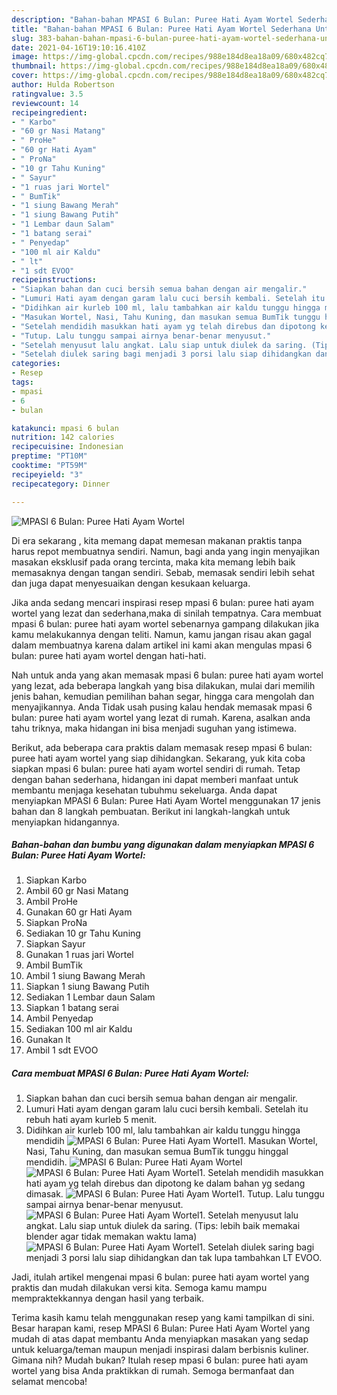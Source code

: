 ```yaml
---
description: "Bahan-bahan MPASI 6 Bulan: Puree Hati Ayam Wortel Sederhana Untuk Jualan"
title: "Bahan-bahan MPASI 6 Bulan: Puree Hati Ayam Wortel Sederhana Untuk Jualan"
slug: 383-bahan-bahan-mpasi-6-bulan-puree-hati-ayam-wortel-sederhana-untuk-jualan
date: 2021-04-16T19:10:16.410Z
image: https://img-global.cpcdn.com/recipes/988e184d8ea18a09/680x482cq70/mpasi-6-bulan-puree-hati-ayam-wortel-foto-resep-utama.jpg
thumbnail: https://img-global.cpcdn.com/recipes/988e184d8ea18a09/680x482cq70/mpasi-6-bulan-puree-hati-ayam-wortel-foto-resep-utama.jpg
cover: https://img-global.cpcdn.com/recipes/988e184d8ea18a09/680x482cq70/mpasi-6-bulan-puree-hati-ayam-wortel-foto-resep-utama.jpg
author: Hulda Robertson
ratingvalue: 3.5
reviewcount: 14
recipeingredient:
- " Karbo"
- "60 gr Nasi Matang"
- " ProHe"
- "60 gr Hati Ayam"
- " ProNa"
- "10 gr Tahu Kuning"
- " Sayur"
- "1 ruas jari Wortel"
- " BumTik"
- "1 siung Bawang Merah"
- "1 siung Bawang Putih"
- "1 Lembar daun Salam"
- "1 batang serai"
- " Penyedap"
- "100 ml air Kaldu"
- " lt"
- "1 sdt EVOO"
recipeinstructions:
- "Siapkan bahan dan cuci bersih semua bahan dengan air mengalir."
- "Lumuri Hati ayam dengan garam lalu cuci bersih kembali. Setelah itu rebuh hati ayam kurleb 5 menit."
- "Didihkan air kurleb 100 ml, lalu tambahkan air kaldu tunggu hingga mendidih"
- "Masukan Wortel, Nasi, Tahu Kuning, dan masukan semua BumTik tunggu hinggal mendidih."
- "Setelah mendidih masukkan hati ayam yg telah direbus dan dipotong ke dalam bahan yg sedang dimasak."
- "Tutup. Lalu tunggu sampai airnya benar-benar menyusut."
- "Setelah menyusut lalu angkat. Lalu siap untuk diulek da saring. (Tips: lebih baik memakai blender agar tidak memakan waktu lama)"
- "Setelah diulek saring bagi menjadi 3 porsi lalu siap dihidangkan dan tak lupa tambahkan LT EVOO."
categories:
- Resep
tags:
- mpasi
- 6
- bulan

katakunci: mpasi 6 bulan 
nutrition: 142 calories
recipecuisine: Indonesian
preptime: "PT10M"
cooktime: "PT59M"
recipeyield: "3"
recipecategory: Dinner

---
```



![MPASI 6 Bulan: Puree Hati Ayam Wortel](https://img-global.cpcdn.com/recipes/988e184d8ea18a09/680x482cq70/mpasi-6-bulan-puree-hati-ayam-wortel-foto-resep-utama.jpg)

Di era  sekarang , kita memang dapat memesan makanan praktis tanpa harus repot membuatnya sendiri. Namun, bagi anda yang ingin menyajikan masakan eksklusif pada orang tercinta, maka kita memang lebih baik memasaknya dengan tangan sendiri. Sebab, memasak sendiri lebih sehat dan juga dapat menyesuaikan dengan kesukaan keluarga.

Jika anda sedang mencari inspirasi resep mpasi 6 bulan: puree hati ayam wortel yang lezat dan sederhana,maka di sinilah tempatnya. Cara membuat mpasi 6 bulan: puree hati ayam wortel  sebenarnya gampang dilakukan jika kamu melakukannya dengan teliti. Namun, kamu jangan risau akan gagal dalam membuatnya 
karena dalam artikel ini kami akan mengulas mpasi 6 bulan: puree hati ayam wortel dengan hati-hati.  



Nah untuk anda yang akan memasak mpasi 6 bulan: puree hati ayam wortel yang lezat, ada beberapa langkah yang bisa dilakukan, mulai dari memilih jenis bahan, kemudian pemilihan bahan segar, hingga cara mengolah dan menyajikannya. Anda Tidak usah pusing kalau hendak memasak mpasi 6 bulan: puree hati ayam wortel yang lezat di rumah. Karena, asalkan anda  tahu triknya, maka hidangan ini bisa menjadi suguhan yang istimewa.

Berikut, ada beberapa cara praktis  dalam memasak resep mpasi 6 bulan: puree hati ayam wortel yang siap dihidangkan. Sekarang, yuk kita coba siapkan mpasi 6 bulan: puree hati ayam wortel sendiri di rumah. Tetap dengan bahan sederhana, hidangan ini dapat memberi manfaat untuk membantu menjaga kesehatan tubuhmu sekeluarga. Anda dapat menyiapkan MPASI 6 Bulan: Puree Hati Ayam Wortel menggunakan 17 jenis bahan dan 8 langkah pembuatan. Berikut ini langkah-langkah untuk menyiapkan hidangannya.

<!--inarticleads1-->

##### Bahan-bahan dan bumbu yang digunakan dalam menyiapkan MPASI 6 Bulan: Puree Hati Ayam Wortel:

1. Siapkan  Karbo
1. Ambil 60 gr Nasi Matang
1. Ambil  ProHe
1. Gunakan 60 gr Hati Ayam
1. Siapkan  ProNa
1. Sediakan 10 gr Tahu Kuning
1. Siapkan  Sayur
1. Gunakan 1 ruas jari Wortel
1. Ambil  BumTik
1. Ambil 1 siung Bawang Merah
1. Siapkan 1 siung Bawang Putih
1. Sediakan 1 Lembar daun Salam
1. Siapkan 1 batang serai
1. Ambil  Penyedap
1. Sediakan 100 ml air Kaldu
1. Gunakan  lt
1. Ambil 1 sdt EVOO




<!--inarticleads2-->

##### Cara membuat MPASI 6 Bulan: Puree Hati Ayam Wortel:

1. Siapkan bahan dan cuci bersih semua bahan dengan air mengalir.
1. Lumuri Hati ayam dengan garam lalu cuci bersih kembali. Setelah itu rebuh hati ayam kurleb 5 menit.
1. Didihkan air kurleb 100 ml, lalu tambahkan air kaldu tunggu hingga mendidih
<img src="//assets-global.cpcdn.com/assets/icons/button_play-2c75c40dde080a61004c1f40b05d8f140eaff45d7e9e6481dc71c63d2e7c4909.png" alt="MPASI 6 Bulan: Puree Hati Ayam Wortel">1. Masukan Wortel, Nasi, Tahu Kuning, dan masukan semua BumTik tunggu hinggal mendidih.
<img src="//assets-global.cpcdn.com/assets/icons/button_play-2c75c40dde080a61004c1f40b05d8f140eaff45d7e9e6481dc71c63d2e7c4909.png" alt="MPASI 6 Bulan: Puree Hati Ayam Wortel"><img src="//assets-global.cpcdn.com/assets/icons/button_play-2c75c40dde080a61004c1f40b05d8f140eaff45d7e9e6481dc71c63d2e7c4909.png" alt="MPASI 6 Bulan: Puree Hati Ayam Wortel">1. Setelah mendidih masukkan hati ayam yg telah direbus dan dipotong ke dalam bahan yg sedang dimasak.
<img src="//assets-global.cpcdn.com/assets/icons/button_play-2c75c40dde080a61004c1f40b05d8f140eaff45d7e9e6481dc71c63d2e7c4909.png" alt="MPASI 6 Bulan: Puree Hati Ayam Wortel">1. Tutup. Lalu tunggu sampai airnya benar-benar menyusut.
<img src="//assets-global.cpcdn.com/assets/icons/button_play-2c75c40dde080a61004c1f40b05d8f140eaff45d7e9e6481dc71c63d2e7c4909.png" alt="MPASI 6 Bulan: Puree Hati Ayam Wortel">1. Setelah menyusut lalu angkat. Lalu siap untuk diulek da saring. (Tips: lebih baik memakai blender agar tidak memakan waktu lama)
<img src="//assets-global.cpcdn.com/assets/icons/button_play-2c75c40dde080a61004c1f40b05d8f140eaff45d7e9e6481dc71c63d2e7c4909.png" alt="MPASI 6 Bulan: Puree Hati Ayam Wortel">1. Setelah diulek saring bagi menjadi 3 porsi lalu siap dihidangkan dan tak lupa tambahkan LT EVOO.




Jadi, itulah artikel mengenai  mpasi 6 bulan: puree hati ayam wortel  yang praktis dan mudah dilakukan versi kita. Semoga kamu mampu mempraktekkannya dengan hasil yang terbaik. 

Terima kasih kamu telah menggunakan resep yang kami tampilkan di sini. Besar harapan kami, resep  MPASI 6 Bulan: Puree Hati Ayam Wortel yang mudah di atas dapat membantu Anda menyiapkan masakan yang sedap untuk keluarga/teman maupun menjadi inspirasi dalam berbisnis kuliner. Gimana nih? Mudah bukan? Itulah resep mpasi 6 bulan: puree hati ayam wortel yang bisa Anda praktikkan di rumah. Semoga bermanfaat dan selamat mencoba!

